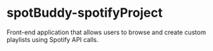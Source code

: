 # spotBuddy-spotifyProject
Front-end application that allows users to browse and create custom playlists using Spotify API calls.
